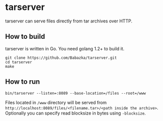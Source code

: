 tarserver
=========

tarserver can serve files directly from tar archives over HTTP.

How to build
------------

tarserver is written in Go. You need golang 1.2+ to build it.

```
git clone https://github.com/Babazka/tarserver.git
cd tarserver
make
```

How to run
----------

```
bin/tarserver --listen=:8089 --base-location=/files --root=/www
```

Files located in `/www` directory will be served from
`http://localhost:8089/files/<filename.tar>/<path inside the archive>`.
Optionally you can specify read blocksize in bytes using `-blocksize`.
